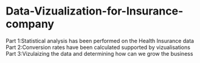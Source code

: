 # Data-Vizualization-for-Insurance-company
Part 1:Statistical analysis has been performed on the Health Insurance data
Part 2:Conversion rates have been calculated supported by vizualisations
Part 3:Vizulaizing the data and determining how can we grow the business
